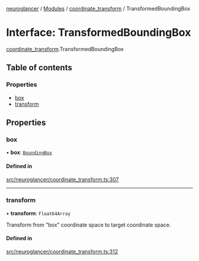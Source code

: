 [neuroglancer](../README.md) / [Modules](../modules.md) / [coordinate\_transform](../modules/coordinate_transform.md) / TransformedBoundingBox

# Interface: TransformedBoundingBox

[coordinate_transform](../modules/coordinate_transform.md).TransformedBoundingBox

## Table of contents

### Properties

- [box](coordinate_transform.TransformedBoundingBox.md#box)
- [transform](coordinate_transform.TransformedBoundingBox.md#transform)

## Properties

### box

• **box**: [`BoundingBox`](coordinate_transform.BoundingBox.md)

#### Defined in

[src/neuroglancer/coordinate_transform.ts:307](https://github.com/ActiveBrainAtlas2/neuroglancer/blob/540617bc/src/neuroglancer/coordinate_transform.ts#L307)

___

### transform

• **transform**: `Float64Array`

Transform from "box" coordinate space to target coordinate space.

#### Defined in

[src/neuroglancer/coordinate_transform.ts:312](https://github.com/ActiveBrainAtlas2/neuroglancer/blob/540617bc/src/neuroglancer/coordinate_transform.ts#L312)
